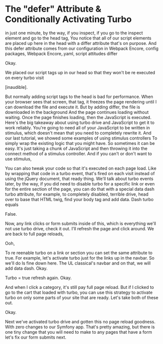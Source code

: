 # The "defer" Attribute & Conditionally Activating Turbo

in just one minute, by the
way, if you inspect, if you go to the inspect element and go to the head tag, You
notice that all of our script elements are placed up here in the head with a differ
attribute that's on purpose. And this defer attribute comes from our configuration
in Webpack Encore, config packages, Webpack Encore,.yaml, script attitudes differ


Okay.

We placed our script tags up in our head so that they won't be re executed on every
turbo visit

[inaudible].

But normally adding script tags to the head is bad for performance. When your browser
sees that screen, that tag, it freezes the page rendering until I can download the
file and execute it. But by adding differ, the file is downloaded in the background
And the page continues loading without waiting. Once the page finishes loading, then
the JavaScript is executed. Here's the big takeaway about using turbo drive and
JavaScript to get it to work reliably. You're going to need all of your JavaScript to
be written in stimulus, which doesn't mean that you need to completely rewrite it.
And our last tutorial, we showed some examples of using stimulus controllers To
simply wrap the existing logic that you might have. So sometimes it can be easy. It's
just taking a chunk of JavaScript and then throwing it into the connect method of a
stimulus controller. And if you can't or don't want to use stimulus,

You can also tweak your code so that it's executed on each page load. Like by
wrapping that code in a turbo event, that's fired on each visit instead of using the
jQuery document, that ready thing. We'll talk about turbo events later, by the way,
if you did need to disable turbo for a specific link or even for the entire section
of the page, you can do that with a special data dash turbo attribute, for example,
to completely disabled, terrible drive, head over to base that HTML twig, find your
body tag and add data. Dash turbo equals

False.

Now, any link clicks or form submits inside of this, which is everything we'll not
use turbo drive, check it out. I'll refresh the page and click around. We are back to
full page reloads,

Ooh,

To re reenable turbo on a link or section you can set the same attribute to true. For
example, let's activate turbo just for the links up in the navbar. So we'll do Is
fine down here. The UL classical's navbar and on that, we will add data dash. Okay.

Turbo = true refresh again. Okay.

And when I click a category, it's still pay full page reload. But if I clicked to go
to the cart that loaded with turbo, you can use this strategy to activate turbo on
only some parts of your site that are ready. Let's take both of these out.

Okay.

Next we've activated turbo drive and gotten this no page reload goodness. With zero
changes to our Symfony app. That's pretty amazing, but there is one tiny change that
you will need to make to any pages that have a form let's fix our form submits next.

